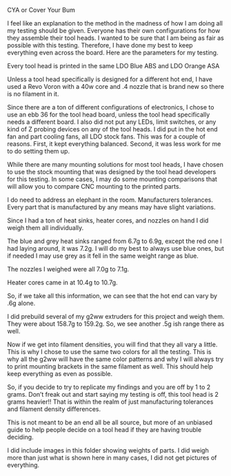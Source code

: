 CYA
or Cover Your Bum

I feel like an explanation to the method in the madness of how I am doing all my testing should be given.   Everyone has their own configurations for how they assemble their tool heads.  I wanted to be sure that I am being as fair as possible with this testing.   Therefore, I have done my best to keep everything even across the board.   Here are the parameters for my testing.  

Every tool head is printed in the same LDO Blue ABS and LDO Orange ASA

Unless a tool head specifically is designed for a different hot end, I have used a Revo Voron with a 40w core and .4 nozzle that is brand new so there is no filament in it.   

Since there are a ton of different configurations of electronics, I chose to use an ebb 36 for the tool head board, unless the tool head specifically needs a different board.    I also did not put any LEDs, limit switches, or any kind of Z probing devices on any of the tool heads.   I did put in the hot end fan and part cooling fans, all LDO stock fans.   This was for a couple of reasons.   First, it kept everything balanced.  Second, it was less work for me to do setting them up.    

While there are many mounting solutions for most tool heads, I have chosen to use the stock mounting that was designed by the tool head developers for this testing.   In some cases, I may do some mounting comparisons that will allow you to compare CNC mounting to the printed parts.

I do need to address an elephant in the room.   Manufacturers tolerances.  Every part that is manufactured by any means may have slight variations.   

Since I had a ton of heat sinks, heater cores, and nozzles on hand I did weigh them all individually.  

The blue and grey heat sinks ranged from 6.7g to 6.9g, except the red one I had laying around, it was 7.2g.    I will do my best to always use blue ones, but if needed I may use grey as it fell in the same weight range as blue.   

The nozzles I weighed were all 7.0g to 7.1g.  

Heater cores came in at 10.4g to 10.7g.  

So, if we take all this information, we can see that the hot end can vary by .6g alone.   

I did prebuild several of my g2ww extruders for this project and weigh them.   They were about 158.7g to 159.2g.   So, we see another .5g ish range there as well.  

Now if we get into filament densities, you will find that they all vary a little.   This is why I chose to use the same two colors for all the testing.     This is why all the g2ww will have the same color patterns and why I will always try to print mounting brackets in the same filament as well.   This should help keep everything as even as possible. 
 
So, if you decide to try to replicate my findings and you are off by 1 to 2 grams.  Don’t freak out and start saying my testing is off, this tool head is 2 grams heavier!!   That is within the realm of just manufacturing tolerances and filament density differences.  

This is not meant to be an end all be all source, but more of an unbiased guide to help people decide on a tool head if they are having trouble deciding.   

I did include images in this folder showing weights of parts.   I did weigh more than just what is shown here in many cases, I did not get pictures of everything.  
